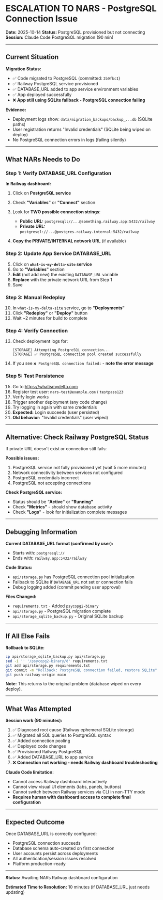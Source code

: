 # ESCALATION TO NARS - PostgreSQL Connection Issue

**Date:** 2025-10-14
**Status:** PostgreSQL provisioned but not connecting
**Session:** Claude Code PostgreSQL migration (90 min)

---

## Current Situation

**Migration Status:**
- ✅ Code migrated to PostgreSQL (committed: `2b9fbc1`)
- ✅ Railway PostgreSQL service provisioned
- ✅ DATABASE_URL added to app service environment variables
- ✅ App deployed successfully
- ❌ **App still using SQLite fallback - PostgreSQL connection failing**

**Evidence:**
- Deployment logs show: `data/migration_backups/backup_...db` (SQLite paths)
- User registration returns "Invalid credentials" (SQLite being wiped on deploy)
- No PostgreSQL connection errors in logs (failing silently)

---

## What NARs Needs to Do

### Step 1: Verify DATABASE_URL Configuration

**In Railway dashboard:**

1. Click on **PostgreSQL service**
2. Check **"Variables"** or **"Connect"** section
3. Look for **TWO possible connection strings:**
   - **Public URL:** `postgresql://...@something.railway.app:5432/railway`
   - **Private URL:** `postgresql://...@postgres.railway.internal:5432/railway`

4. **Copy the PRIVATE/INTERNAL network URL** (if available)

### Step 2: Update App Service DATABASE_URL

5. Click on **`what-is-my-delta-site` service**
6. Go to **"Variables"** section
7. **Edit** (not add new) the existing `DATABASE_URL` variable
8. **Replace** with the private network URL from Step 1
9. Save

### Step 3: Manual Redeploy

10. In `what-is-my-delta-site` service, go to **"Deployments"**
11. Click **"Redeploy"** or **"Deploy"** button
12. Wait ~2 minutes for build to complete

### Step 4: Verify Connection

13. Check deployment logs for:
    ```
    [STORAGE] Attempting PostgreSQL connection...
    [STORAGE] ✅ PostgreSQL connection pool created successfully
    ```

14. If you see `❌ PostgreSQL connection failed:` - **note the error message**

### Step 5: Test Persistence

15. Go to https://whatismydelta.com
16. Register test user: `nars-test@example.com` / `testpass123`
17. Verify login works
18. Trigger another deployment (any code change)
19. Try logging in again with same credentials
20. **Expected:** Login succeeds (user persisted)
21. **Old behavior:** "Invalid credentials" (user wiped)

---

## Alternative: Check Railway PostgreSQL Status

If private URL doesn't exist or connection still fails:

**Possible issues:**
1. PostgreSQL service not fully provisioned yet (wait 5 more minutes)
2. Network connectivity between services not configured
3. PostgreSQL credentials incorrect
4. PostgreSQL not accepting connections

**Check PostgreSQL service:**
- Status should be **"Active"** or **"Running"**
- Check **"Metrics"** - should show database activity
- Check **"Logs"** - look for initialization complete messages

---

## Debugging Information

**Current DATABASE_URL format (confirmed by user):**
- Starts with: `postgresql://`
- Ends with: `railway.app:5432/railway`

**Code Status:**
- `api/storage.py` has PostgreSQL connection pool initialization
- Fallback to SQLite if `DATABASE_URL` not set or connection fails
- Debug logging added (commit pending user approval)

**Files Changed:**
- `requirements.txt` - Added `psycopg2-binary`
- `api/storage.py` - PostgreSQL migration complete
- `api/storage_sqlite_backup.py` - Original SQLite backup

---

## If All Else Fails

**Rollback to SQLite:**
```bash
cp api/storage_sqlite_backup.py api/storage.py
sed -i '' '/psycopg2-binary/d' requirements.txt
git add api/storage.py requirements.txt
git commit -m "Rollback: PostgreSQL connection failed, restore SQLite"
git push railway-origin main
```

**Note:** This returns to the original problem (database wiped on every deploy).

---

## What Was Attempted

**Session work (90 minutes):**
1. ✅ Diagnosed root cause (Railway ephemeral SQLite storage)
2. ✅ Migrated all SQL queries to PostgreSQL syntax
3. ✅ Added connection pooling
4. ✅ Deployed code changes
5. ✅ Provisioned Railway PostgreSQL
6. ✅ Added DATABASE_URL to app service
7. ❌ **Connection not working - needs Railway dashboard troubleshooting**

**Claude Code limitation:**
- Cannot access Railway dashboard interactively
- Cannot view visual UI elements (tabs, panels, buttons)
- Cannot switch between Railway services via CLI in non-TTY mode
- **Requires human with dashboard access to complete final configuration**

---

## Expected Outcome

Once DATABASE_URL is correctly configured:
- PostgreSQL connection succeeds
- Database schema auto-created on first connection
- User accounts persist across deployments
- All authentication/session issues resolved
- Platform production-ready

---

**Status:** Awaiting NARs Railway dashboard configuration

**Estimated Time to Resolution:** 10 minutes (if DATABASE_URL just needs updating)
